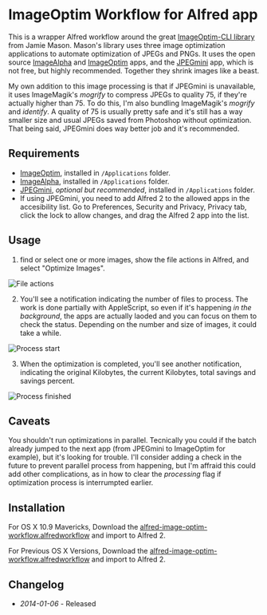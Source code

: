# ImageOptim Workflow for Alfred app

This is a wrapper Alfred workflow around the great [ImageOptim-CLI library](https://github.com/JamieMason/ImageOptim-CLI) from Jamie Mason. Mason's library uses three image optimization applications to automate optimization of JPEGs and PNGs. It uses the open source [ImageAlpha](https://github.com/pornel/ImageAlpha) and [ImageOptim](https://github.com/pornel/ImageOptim) apps, and the [JPEGmini](http://www.jpegmini.com/) app, which is not free, but highly recommended. Together they shrink images like a beast.

My own addition to this image processing is that if JPEGmini is unavailable, it uses ImageMagik's _mogrify_ to compress JPEGs to quality 75, if they're actually higher than 75. To do this, I'm also bundling ImageMagik's _mogrify_ and _identify_. A quality of 75 is usually pretty safe and it's still has a way smaller size and usual JPEGs saved from Photoshop without optimization. That being said, JPEGmini does way better job and it's recommended.

## Requirements

* [ImageOptim](https://github.com/pornel/ImageOptim), installed in ```/Applications``` folder.
* [ImageAlpha](https://github.com/pornel/ImageAlpha), installed in ```/Applications``` folder.
* [JPEGmini](https://github.com/pornel/ImageAlpha), _optional but recommended_, installed in ```/Applications``` folder.
* If using JPEGmini, you need to add Alfred 2 to the allowed apps in the accesibility list. Go to Preferences, Security and Privacy, Privacy tab, click the lock to allow changes, and drag the Alfred 2 app into the list.

## Usage

1. find or select one or more images, show the file actions in Alfred, and select "Optimize Images".

![File actions](https://raw.github.com/ramiroaraujo/alfred-image-optim-workflow/master/screenshots/optimize.png)

2. You'll see a notification indicating the number of files to process. The work is done partially with AppleScript, so even if it's happening _in the background_, the apps are actually laoded and you can focus on them to check the status. Depending on the number and size of images, it could take a while.

![Process start](https://raw.github.com/ramiroaraujo/alfred-image-optim-workflow/master/screenshots/notification-start.png)

3. When the optimization is completed, you'll see another notification, indicating the original Kilobytes, the current Kilobytes, total savings and savings percent.

![Process finished](https://raw.github.com/ramiroaraujo/alfred-image-optim-workflow/master/screenshots/notification-feedback.png)

## Caveats

You shouldn't run optimizations in parallel. Tecnically you could if the batch already jumped to the next app (from JPEGmini to ImageOptim for example), but it's looking for trouble. I'll consider adding a check in the future to prevent parallel process from happening, but I'm affraid this could add other complications, as in how to clear the _processing_ flag if optimization process is interrumpted earlier.


## Installation
For OS X 10.9 Mavericks, Download the [alfred-image-optim-workflow.alfredworkflow](https://github.com/ramiroaraujo/alfred-image-optim-workflow/raw/master/alfred-image-optim-workflow.alfredworkflow) and import to Alfred 2.

For Previous OS X Versions, Download the [alfred-image-optim-workflow.alfredworkflow](https://github.com/ramiroaraujo/alfred-image-optim-workflow/pre-mavericks/master/alfred-image-optim-workflow.alfredworkflow) and import to Alfred 2.

## Changelog
* _2014-01-06_ - Released